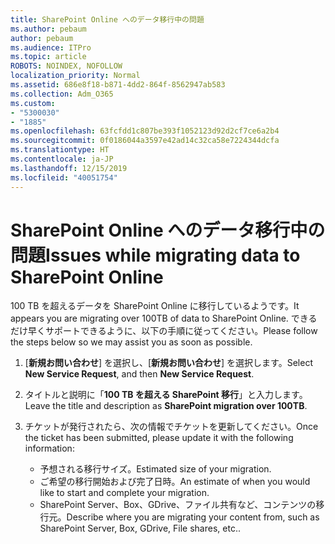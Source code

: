 ```yaml
---
title: SharePoint Online へのデータ移行中の問題
ms.author: pebaum
author: pebaum
ms.audience: ITPro
ms.topic: article
ROBOTS: NOINDEX, NOFOLLOW
localization_priority: Normal
ms.assetid: 686e8f18-b871-4dd2-864f-8562947ab583
ms.collection: Adm_O365
ms.custom:
- "5300030"
- "1885"
ms.openlocfilehash: 63fcfdd1c807be393f1052123d92d2cf7ce6a2b4
ms.sourcegitcommit: 0f0186044a3597e42ad14c32ca58e7224344dcfa
ms.translationtype: HT
ms.contentlocale: ja-JP
ms.lasthandoff: 12/15/2019
ms.locfileid: "40051754"
---
```

# <a name="issues-while-migrating-data-to-sharepoint-online"></a><span data-ttu-id="711ca-102">SharePoint Online へのデータ移行中の問題</span><span class="sxs-lookup"><span data-stu-id="711ca-102">Issues while migrating data to SharePoint Online</span></span>

<span data-ttu-id="711ca-103">100 TB を超えるデータを SharePoint Online に移行しているようです。</span><span class="sxs-lookup"><span data-stu-id="711ca-103">It appears you are migrating over 100TB of data to SharePoint Online.</span></span> <span data-ttu-id="711ca-104">できるだけ早くサポートできるように、以下の手順に従ってください。</span><span class="sxs-lookup"><span data-stu-id="711ca-104">Please follow the steps below so we may assist you as soon as possible.</span></span> 

1. <span data-ttu-id="711ca-105">[**新規お問い合わせ**] を選択し、[**新規お問い合わせ**] を選択します。</span><span class="sxs-lookup"><span data-stu-id="711ca-105">Select **New Service Request**, and then **New Service Request**.</span></span> 
2. <span data-ttu-id="711ca-106">タイトルと説明に「**100 TB を超える SharePoint 移行**」と入力します。</span><span class="sxs-lookup"><span data-stu-id="711ca-106">Leave the title and description as **SharePoint migration over 100TB**.</span></span>
3. <span data-ttu-id="711ca-107">チケットが発行されたら、次の情報でチケットを更新してください。</span><span class="sxs-lookup"><span data-stu-id="711ca-107">Once the ticket has been submitted, please update it with the following information:</span></span> 

    - <span data-ttu-id="711ca-108">予想される移行サイズ。</span><span class="sxs-lookup"><span data-stu-id="711ca-108">Estimated size of your migration.</span></span>
    - <span data-ttu-id="711ca-109">ご希望の移行開始および完了日時。</span><span class="sxs-lookup"><span data-stu-id="711ca-109">An estimate of when you would like to start and complete your migration.</span></span>
    - <span data-ttu-id="711ca-110">SharePoint Server、Box、GDrive、ファイル共有など、コンテンツの移行元。</span><span class="sxs-lookup"><span data-stu-id="711ca-110">Describe where you are migrating your content from, such as SharePoint Server, Box, GDrive, File shares, etc..</span></span>


  

